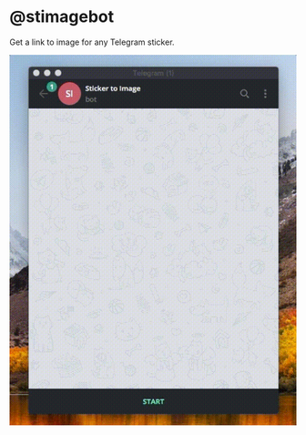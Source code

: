 # @stimagebot

Get a link to image for any Telegram sticker.

[![](assets/example.gif)](//t.me/stimagebot)
